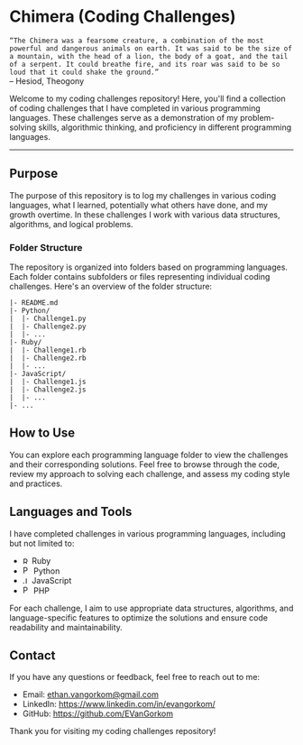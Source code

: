 # Chimera (Coding Challenges)

`“The Chimera was a fearsome creature, a combination of the most powerful and dangerous animals on earth. It was said to be the size of a mountain, with the head of a lion, the body of a goat, and the tail of a serpent. It could breathe fire, and its roar was said to be so loud that it could shake the ground.”` 
<br>– Hesiod, Theogony

Welcome to my coding challenges repository! Here, you'll find a collection of coding challenges that I have completed in various programming languages. These challenges serve as a demonstration of my problem-solving skills, algorithmic thinking, and proficiency in different programming languages.

---

## Purpose
The purpose of this repository is to log my challenges in various coding languages, what I learned, potentially what others have done, and my growth overtime. In these challenges I work with various data structures, algorithms, and logical problems.

### Folder Structure
The repository is organized into folders based on programming languages. Each folder contains subfolders or files representing individual coding challenges. Here's an overview of the folder structure:


```
|- README.md         
|- Python/           
|  |- Challenge1.py  
|  |- Challenge2.py  
|  |- ...
|- Ruby/             
|  |- Challenge1.rb
|  |- Challenge2.rb
|  |- ...
|- JavaScript/       
|  |- Challenge1.js  
|  |- Challenge2.js  
|  |- ...
|- ...
```

## How to Use
You can explore each programming language folder to view the challenges and their corresponding solutions. Feel free to browse through the code, review my approach to solving each challenge, and assess my coding style and practices.

## Languages and Tools
I have completed challenges in various programming languages, including but not limited to:

- <img src="https://upload.wikimedia.org/wikipedia/commons/thumb/7/73/Ruby_logo.svg/480px-Ruby_logo.svg.png" alt="Ruby logo" height="12" /> Ruby
- <img src="https://cdn.jsdelivr.net/gh/devicons/devicon/icons/python/python-original.svg" alt="Python logo" height="15" /> Python
- <img src="https://cdn.jsdelivr.net/gh/devicons/devicon/icons/javascript/javascript-plain.svg" alt="JavaScript logo" height="12" /> JavaScript
- <img src="https://cdn.jsdelivr.net/gh/devicons/devicon@latest/icons/php/php-original.svg" alt="PHP logo" height="15" /> PHP

For each challenge, I aim to use appropriate data structures, algorithms, and language-specific features to optimize the solutions and ensure code readability and maintainability. 

## Contact
If you have any questions or feedback, feel free to reach out to me:

- Email: ethan.vangorkom@gmail.com
- LinkedIn: https://www.linkedin.com/in/evangorkom/
- GitHub: https://github.com/EVanGorkom

Thank you for visiting my coding challenges repository!